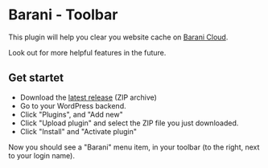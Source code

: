 # Barani - Toolbar

This plugin will help you clear you website cache on [Barani Cloud](https://barani.io).

Look out for more helpful features in the future.

## Get startet

 - Download the [latest release](https://github.com/netkant/wordpress-barani-toolbar/releases/latest) (ZIP archive)
 - Go to your WordPress backend.
 - Click "Plugins", and "Add new"
 - Click "Upload plugin" and select the ZIP file you just downloaded.
 - Click "Install" and "Activate plugin"

Now you should see a "Barani" menu item, in your toolbar (to the right, next to your login name).
